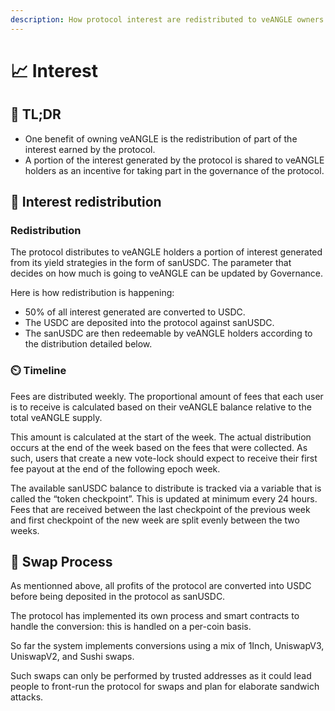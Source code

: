 ```yaml
---
description: How protocol interest are redistributed to veANGLE owners
---
```


# 📈 Interest

## 🔎 TL;DR

- One benefit of owning veANGLE is the redistribution of part of the interest earned by the protocol.
- A portion of the interest generated by the protocol is shared to veANGLE holders as an incentive for taking part in the governance of the protocol.

## 💝 Interest redistribution

### Redistribution

The protocol distributes to veANGLE holders a portion of interest generated from its yield strategies in the form of sanUSDC. The parameter that decides on how much is going to veANGLE can be updated by Governance.

Here is how redistribution is happening:

- 50% of all interest generated are converted to USDC.
- The USDC are deposited into the protocol against sanUSDC.
- The sanUSDC are then redeemable by veANGLE holders according to the distribution detailed below.

### ⏲️ Timeline

Fees are distributed weekly. The proportional amount of fees that each user is to receive is calculated based on their veANGLE balance relative to the total veANGLE supply.

This amount is calculated at the start of the week. The actual distribution occurs at the end of the week based on the fees that were collected. As such, users that create a new vote-lock should expect to receive their first fee payout at the end of the following epoch week.

The available sanUSDC balance to distribute is tracked via a variable that is called the “token checkpoint”. This is updated at minimum every 24 hours. Fees that are received between the last checkpoint of the previous week and first checkpoint of the new week are split evenly between the two weeks.

## 💱 Swap Process

As mentionned above, all profits of the protocol are converted into USDC before being deposited in the protocol as sanUSDC.

The protocol has implemented its own process and smart contracts to handle the conversion: this is handled on a per-coin basis.

So far the system implements conversions using a mix of 1Inch, UniswapV3, UniswapV2, and Sushi swaps.

Such swaps can only be performed by trusted addresses as it could lead people to front-run the protocol for swaps and plan for elaborate sandwich attacks.
